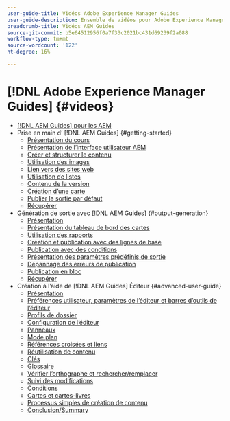 ```yaml
---
user-guide-title: Vidéos Adobe Experience Manager Guides
user-guide-description: Ensemble de vidéos pour Adobe Experience Manager Guides.
breadcrumb-title: Vidéos AEM Guides
source-git-commit: b5e64512956f0a7f33c2021bc431d69239f2a088
workflow-type: tm+mt
source-wordcount: '122'
ht-degree: 16%

---
```



# [!DNL Adobe Experience Manager Guides] {#videos}

+ [[!DNL AEM Guides] pour les AEM](overview.md)
+ Prise en main d’ [!DNL AEM Guides] {#getting-started}
   + [Présentation du cours](./course-1/overview.md)
   + [Présentation de l’interface utilisateur AEM](./course-1/understanding-the-aem-user-interface.md)
   + [Créer et structurer le contenu](./course-1/creating-and-structuring-content.md)
   + [Utilisation des images](./course-1/working-with-images.md)
   + [Lien vers des sites web](./course-1/linking-to-websites.md)
   + [Utilisation de listes](./course-1/working-with-lists.md)
   + [Contenu de la version](./course-1/versioning-content.md)
   + [Création d’une carte](./course-1/creating-a-map.md)
   + [Publier la sortie par défaut](./course-1/publishing-default-output.md)
   + [Récupérer](./course-1/recap.md)
+ Génération de sortie avec [!DNL AEM Guides] {#output-generation}
   + [Présentation](./course-2/overview.md)
   + [Présentation du tableau de bord des cartes](./course-2/introduction-to-the-map-dashboard.md)
   + [Utilisation des rapports](./course-2/working-with-reports.md)
   + [Création et publication avec des lignes de base](./course-2/creating-and-publishing-with-baselines.md)
   + [Publication avec des conditions](./course-2/publishing-with-conditions.md)
   + [Présentation des paramètres prédéfinis de sortie](./course-2/output-presets.md)
   + [Dépannage des erreurs de publication](./course-2/troubleshooting-publishing-errors.md)
   + [Publication en bloc](./course-2/bulk-publishing.md)
   + [Récupérer](./course-2/recap.md)
+ Création à l’aide de [!DNL AEM Guides] Éditeur {#advanced-user-guide}
   + [Présentation](./course-3/overview.md)
   + [Préférences utilisateur, paramètres de l’éditeur et barres d’outils de l’éditeur](./course-3/user-settings-preferences-toolbars.md)
   + [Profils de dossier](./course-3/folder-profiles.md)
   + [Configuration de l’éditeur](./course-3/editor-configuration.md)
   + [Panneaux](./course-3/panels.md)
   + [Mode plan](./course-3/outline-view.md)
   + [Références croisées et liens](./course-3/cross-references-and-links.md)
   + [Réutilisation de contenu](./course-3/content-reuse.md)
   + [Clés](./course-3/keys.md)
   + [Glossaire](./course-3/glossary.md)
   + [Vérifier l’orthographe et rechercher/remplacer](./course-3/spell-check.md)
   + [Suivi des modifications](./course-3/track-changes.md)
   + [Conditions](./course-3/conditions.md)
   + [Cartes et cartes-livres](./course-3/maps-and-bookmaps.md)
   + [Processus simples de création de contenu](./course-3/simple-content-creation-workflows.md)
   + [Conclusion/Summary](./course-3/recap.md)